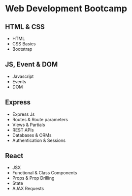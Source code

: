 # Web Development Bootcamp

## HTML & CSS

- HTML
- CSS Basics
- Bootstrap

## JS, Event & DOM

- Javascript
- Events
- DOM

## Express

- Express Js
- Routes & Route parameters
- Views & Partials
- REST APIs
- Databases & ORMs
- Authentication & Sessions

## React

- JSX
- Functional & Class Components
- Props & Prop Drilling
- State
- AJAX Requests